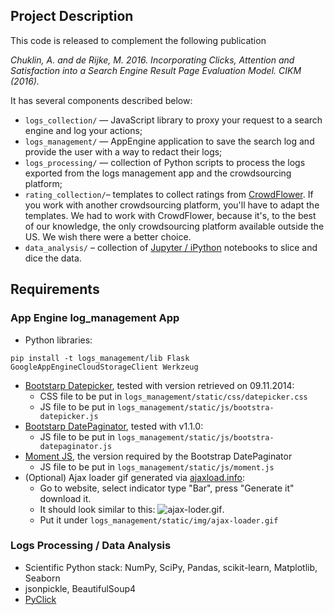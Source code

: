 ## Project Description
This code is released to complement the following publication

*Chuklin, A. and de Rijke, M. 2016. Incorporating Clicks, Attention and Satisfaction into a Search Engine Result Page Evaluation Model. CIKM (2016).*

It has several components described below:
  
  * `logs_collection/` — JavaScript library to proxy your request to a search engine and log your actions;
  * `logs_management/` — AppEngine application to save the search log and provide the user with a way to redact their logs;
  * `logs_processing/` — collection of Python scripts to process the logs exported from the logs management app and the crowdsourcing platform;
  * `rating_collection/`– templates to collect ratings from [CrowdFlower](https://www.crowdflower.com/). If you work with another crowdsourcing platform, you'll have to adapt the templates. We had to work with CrowdFlower, because it's, to the best of our knowledge, the only crowdsourcing platform available outside the US. We wish there were a better choice.
  * `data_analysis/` – collection of [Jupyter / iPython](http://jupyter.org/) notebooks to slice and dice the data.


## Requirements

### App Engine log_management App

*  Python libraries:

```
pip install -t logs_management/lib Flask GoogleAppEngineCloudStorageClient Werkzeug
```

* [Bootstarp Datepicker](https://github.com/eternicode/bootstrap-datepicker/), tested with version retrieved on 09.11.2014:
  * CSS file to be put in `logs_management/static/css/datepicker.css`
  * JS file to be put in `logs_management/static/js/bootstra-datepicker.js`
* [Bootstarp DatePaginator](https://github.com/jonmiles/bootstrap-datepaginator), tested with v1.1.0:
  * JS file to be put in `logs_management/static/js/bootstra-datepaginator.js`
* [Moment JS](http://momentjs.com/), the version required by the Bootstrap DatePaginator
  * JS file to be put in `logs_management/static/js/moment.js`
* (Optional) Ajax loader gif generated via [ajaxload.info](http://www.ajaxload.info/):
  * Go to website, select indicator type "Bar", press "Generate it" download it.
  * It should look similar to this: ![ajax-loder.gif](http://www.ajaxload.info/cache/FF/FF/FF/00/00/00/8-0.gif).
  * Put it under `logs_management/static/img/ajax-loader.gif`
  
### Logs Processing / Data Analysis
* Scientific Python stack: NumPy, SciPy, Pandas, scikit-learn, Matplotlib, Seaborn
* jsonpickle, BeautifulSoup4
* [PyClick](https://github.com/markovi/PyClick)